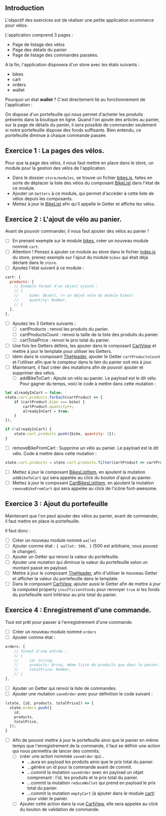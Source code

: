 ## Introduction

L'objectif des exercices est de réaliser une petite application ecommerce pour vélos.

L'application comprend 3 pages :
- Page de listage des vélos
- Page des détails du panier
- Page de listage des commandes passées.

A la fin, l'application disposera d'un store avec les états suivants :
- bikes
- cart
- orders
- wallet

Pourquoi un état **wallet** ? C'est directement lié au fonctionnement de l'application :

On dispose d'un portefeuille qui nous permet d'acheter les produits présents dans la boutique en ligne.
Quand l'on ajoute des articles au panier, sur la page de détails du panier, il sera possible de commander seulement si notre portefeuille dispose des fonds suffisants.
Bien entendu, ce portefeuille diminue à chaque commande passée.


## Exercice 1 : La pages des vélos.

Pour que la page des vélos, il nous faut mettre en place dans le store, un module pour la gestion des vélos de l'application.

- Dans le dossier `store/modules`, se trouve un fichier [bikes.js](./src/store/modules/bikes.js), faites en sorte de déplacer la liste des vélos du composant [BikeList](./src/components/bikes/BikesList.vue) dans l'état de ce module.
- Ajouter un `Getters` à ce module, qui permet d'accéder à cette liste de vélos depuis les composants.
- Mettez à jour le [BikeList](./src/components/bikes/BikesList.vue) afin qu'il appelle le Getter et affiche les vélos.

## Exercice 2 : L'ajout de vélo au panier.

Avant de pouvoir commander, il nous faut ajouter des vélos au panier !

- [ ] En prenant exemple sur le module [bikes](./src/store/modules/bikes.js), créer un nouveau module nommé `cart`.
- [ ] Attention ! Pensez à ajouter ce module au store dans le fichier [index.js](./src/store/index.js) du store, prenez exemple sur l'ajout du module `bikes` qui était déjà déclaré dans le `store`.
- [ ] Ajoutez l'état suivant à ce module :
```javascript
cart: {
  products: [
    // Exemple format d'un object ajouté :
    // {
    //     bike: Object, (= un objet velo du module bikes)
    //     quantity: Number,
    // }
  ],
},
```
- [ ] Ajoutez les 3 Getters suivants :
  - [ ] cartProducts : renvoi les produits du panier.
  - [ ] cartProductsCount : renvoi la taille de la liste des produits du panier.
  - [ ] cartTotalPrice : renvoi le prix total du panier.
- [ ] Une fois les Getters définis, les ajouter dans le composant [CartView](./src/views/CartView.vue) et mettre à jour le template pour utiliser les Getters.
- [ ] Idem dans le composant [TheHeader](./src/components/TheHeader.vue), ajouter le Getter `cartProductsCount` et l'utiliser afin que le compteur dans le lien du panier soit mis à jour.
- [ ] Maintenant, il faut créer des mutations afin de pouvoir ajouter et supprimer des vélos.
  - [ ] addBikeToCart : Ajoute un vélo au panier. Le payload est le dit vélo.
Pour gagner du temps, voici le code à mettre dans cette mutation :
```javascript
let alreadyInCart = false;
state.cart.products.forEach(cartProduct => {
    if (cartProduct.bike === bike) {
        cartProduct.quantity++;
        alreadyInCart = true;
    }
});

if (!alreadyInCart) {
    state.cart.products.push({bike, quantity: 1});
}
```
  - [ ] removeBikeFromCart : Supprime un vélo au panier. Le payload est le dit vélo.
Code à mettre dans cette mutation : 
```javascript
state.cart.products = state.cart.products.filter(cartProduct => cartProduct.bike !== bike);
```
- [ ] Mettez à jour le composant [BikesListItem](./src/components/bikes/BikesListItem.vue), en ajoutent la mutation `addBikeToCart` qui sera appelée au click du bouton d'ajout au panier.
- [ ] Mettez à jour le composant [CartBikesListItem](./src/components/cart/CartBikesListItem.vue), en ajoutent la mutation `removeBikeFromCart` qui sera appelée au click de l'icône font-awesome.

## Exercice 3 : Ajout du portefeuille

Maintenant que l'on peut ajouter des vélos au panier, avant de commander, il faut mettre en place le portefeuille.

Il faut donc :
- [ ] Créer un nouveau module nommé `wallet`
- [ ] Ajouter comme état : `{ wallet: 500, }` (500 est arbitraire, vous pouvez le changer).
- [ ] Ajouter un Getter qui renvoi la valeur du portefeuille.
- [ ] Ajouter une mutation qui diminue la valeur du portefeuille selon un montant passé en payload.
- [ ] Mettre à jour le composant [TheHeader](./src/components/TheHeader.vue), afin d'utiliser le nouveau Getter et afficher la valeur du portefeuille dans le template.
- [ ] Dans le composant [CartView](./src/views/CartView.vue), ajouter aussi le Getter afin de mettre à jour la computed property `insufficientFunds` pour renvoyer `true` si les fonds du portefeuille sont inférieur au prix total du panier.

## Exercice 4 : Enregistrement d'une commande.

Tout est prêt pour passer à l'enregistrement d'une commande.

- [ ] Créer un nouveau module nommé `orders`
- [ ] Ajouter comme état :
```javascript
orders: [
    // format d'une entrée :
    // {
    //     id: String,
    //     products: Array, même liste de produits que dans le panier.
    //     totalPrice: Number,
    // }
],
```
- [ ] Ajouter un Getter qui renvoi la liste de commandes.
- [ ] Ajouter une mutation `saveOrder` avec pour définition le code suivant :
```javascript
(state, {id, products, totalPrice}) => {
  state.orders.push({
    id,
    products,
    totalPrice,
  });
}
```
- [ ] Afin de pouvoir mettre à jour le portefeuille ainsi que le panier en même temps que l'enregistrement de la commande, il faut se définir une action qui nous permettra de lancer des commits.
  - [ ] créer une action nommée `saveOrder` qui...
    - ...aura en payload les produits ainsi que le prix total du panier.
    - ...génère un id pour la commande avant de commit.
    - ...commit la mutation `saveOrder` avec en payload un objet comprenant : l'id, les produits et le prix total du panier.
    - ...commit la mutation `reduceWallet` qui prend en payload le prix total du panier.
    - ...commit la mutation `emptyCart` (à ajouter dans le module [cart](./src/store/modules/cart.js)) pour vider le panier.
  - [ ] Ajouter cette action dans la vue [CartView](./src/views/CartView.vue), elle sera appelée au click du bouton de validation de commande.
